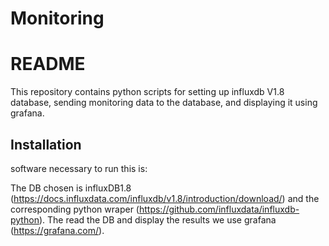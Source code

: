 # Monitoring

# README
This repository contains python scripts for setting up influxdb V1.8 database, sending monitoring data to the database, and displaying it using grafana.

## Installation
software necessary to run this is:

The DB chosen is influxDB1.8 (https://docs.influxdata.com/influxdb/v1.8/introduction/download/) and the corresponding python wraper (https://github.com/influxdata/influxdb-python). The read the DB and display the results we use grafana (https://grafana.com/).

